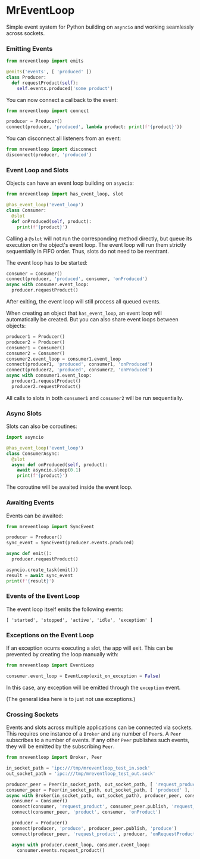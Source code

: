 # MrEventLoop

Simple event system for Python building on `asyncio` and working seamlessly across sockets.


### Emitting Events

```python
from mreventloop import emits

@emits('events', [ 'produced' ])
class Producer:
  def requestProduct(self):
    self.events.produced('some product')
```

You can now connect a callback to the event:
```python
from mreventloop import connect

producer = Producer()
connect(producer, 'produced', lambda product: print(f'{product}'))
```
You can disconnect all listeners from an event:
```python
from mreventloop import disconnect
disconnect(producer, 'produced')
```

### Event Loop and Slots

Objects can have an event loop building on `asyncio`:

```python
from mreventloop import has_event_loop, slot

@has_event_loop('event_loop')
class Consumer:
  @slot
  def onProduced(self, product):
    print(f'{product}')
```
Calling a `@slot` will not run the corresponding method directly,
but queue its execution on the object's event loop.
The event loop will run them strictly sequentially in FIFO order.
Thus, slots do not need to be reentrant.

The event loop has to be started:
```python
consumer = Consumer()
connect(producer, 'produced', consumer, 'onProduced')
async with consumer.event_loop:
  producer.requestProduct()
```
After exiting, the event loop will still process all queued events.

When creating an object that `has_event_loop`,
an event loop will automatically be created.
But you can also share event loops between objects:
```python
producer1 = Producer()
producer2 = Producer()
consumer1 = Consumer()
consumer2 = Consumer()
consumer2.event_loop = consumer1.event_loop
connect(producer1, 'produced', consumer1, 'onProduced')
connect(producer2, 'produced', consumer2, 'onProduced')
async with consumer1.event_loop:
  producer1.requestProduct()
  producer2.requestProduct()
```
All calls to slots in both `consumer1` and `consumer2` will be run sequentially.


### Async Slots

Slots can also be coroutines:
```python
import asyncio

@has_event_loop('event_loop')
class ConsumerAsync:
  @slot
  async def onProduced(self, product):
    await asyncio.sleep(0.1)
    print(f'{product}')
```
The coroutine will be awaited inside the event loop.


### Awaiting Events

Events can be awaited:
```python
from mreventloop import SyncEvent

producer = Producer()
sync_event = SyncEvent(producer.events.produced)

async def emit():
  producer.requestProduct()

asyncio.create_task(emit())
result = await sync_event
print(f'{result}')
```


### Events of the Event Loop

The event loop itself emits the following events:

```
[ 'started', 'stopped', 'active', 'idle', 'exception' ]
```


### Exceptions on the Event Loop

If an exception ocurrs executing a slot, the app will exit.
This can be prevented by creating the loop manually with:
```python
from mreventloop import EventLoop

consumer.event_loop = EventLoop(exit_on_exception = False)
```
In this case, any exception will be emitted through the `exception` event.

(The general idea here is to just not use exceptions.)


### Crossing Sockets

Events and slots across multiple applications can be connected via sockets.
This requires one instance of a `Broker` and any number of `Peer`s.
A `Peer` subscribes to a number of events.
If any other `Peer` publishes such events,
they will be emitted by the subscribing `Peer`.

```python
from mreventloop import Broker, Peer

in_socket_path = 'ipc:///tmp/mreventloop_test_in.sock'
out_socket_path = 'ipc:///tmp/mreventloop_test_out.sock'

producer_peer = Peer(in_socket_path, out_socket_path, [ 'request_product' ], [ 'produced' ])
consumer_peer = Peer(in_socket_path, out_socket_path, [ 'produced' ], [ 'request_product' ])
async with Broker(in_socket_path, out_socket_path), producer_peer, consumer_peer:
  consumer = Consumer()
  connect(consumer, 'request_product', consumer_peer.publish, 'request_product')
  connect(consumer_peer, 'product', consumer, 'onProduct')

  producer = Producer()
  connect(producer, 'produce', producer_peer.publish, 'produce')
  connect(producer_peer, 'request_product', producer, 'onRequestProduct')

  async with producer.event_loop, consumer.event_loop:
    consumer.events.request_product()
```
